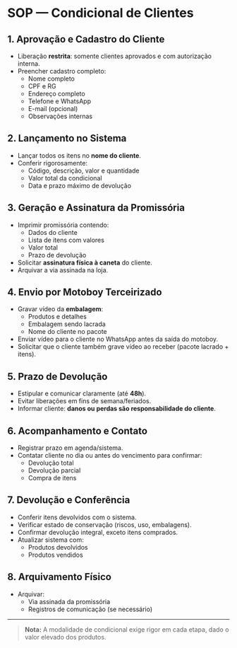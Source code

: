 # SOP — Condicional de Clientes

## 1. Aprovação e Cadastro do Cliente
- Liberação **restrita**: somente clientes aprovados e com autorização interna.  
- Preencher cadastro completo:
  - Nome completo
  - CPF e RG
  - Endereço completo
  - Telefone e WhatsApp
  - E-mail (opcional)
  - Observações internas

## 2. Lançamento no Sistema
- Lançar todos os itens no **nome do cliente**.  
- Conferir rigorosamente:
  - Código, descrição, valor e quantidade
  - Valor total da condicional
  - Data e prazo máximo de devolução

## 3. Geração e Assinatura da Promissória
- Imprimir promissória contendo:
  - Dados do cliente
  - Lista de itens com valores
  - Valor total
  - Prazo de devolução
- Solicitar **assinatura física à caneta** do cliente.  
- Arquivar a via assinada na loja.

## 4. Envio por Motoboy Terceirizado
- Gravar vídeo da **embalagem**:
  - Produtos e detalhes
  - Embalagem sendo lacrada
  - Nome do cliente no pacote
- Enviar vídeo para o cliente no WhatsApp antes da saída do motoboy.  
- Solicitar que o cliente também grave vídeo ao receber (pacote lacrado + itens).

## 5. Prazo de Devolução
- Estipular e comunicar claramente (até **48h**).  
- Evitar liberações em fins de semana/feriados.  
- Informar cliente: **danos ou perdas são responsabilidade do cliente**.

## 6. Acompanhamento e Contato
- Registrar prazo em agenda/sistema.  
- Contatar cliente no dia ou antes do vencimento para confirmar:
  - Devolução total
  - Devolução parcial
  - Compra de itens

## 7. Devolução e Conferência
- Conferir itens devolvidos com o sistema.  
- Verificar estado de conservação (riscos, uso, embalagens).  
- Confirmar devolução integral, exceto itens comprados.  
- Atualizar sistema com:
  - Produtos devolvidos
  - Produtos vendidos

## 8. Arquivamento Físico
- Arquivar:
  - Via assinada da promissória
  - Registros de comunicação (se necessário)

---
> **Nota:** A modalidade de condicional exige rigor em cada etapa, dado o valor elevado dos produtos.
